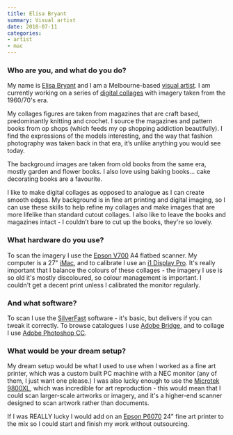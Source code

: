 ```yaml
---
title: Elisa Bryant
summary: Visual artist
date: 2018-07-11
categories:
- artist
- mac 
---
```


### Who are you, and what do you do?

My name is [Elisa Bryant](https://www.instagram.com/elisabryantart/ "Elisa's Instagram account.") and I am a Melbourne-based [visual artist](https://www.etsy.com/au/shop/ElisaBryantCollage "Elisa's Etsy store."). I am currently working on a series of [digital collages](http://elisabryant.com/Collage "Elisa's collages.") with imagery taken from the 1960/70's era.

My collages figures are taken from magazines that are craft based, predominantly knitting and crochet. I source the magazines and pattern books from op shops (which feeds my op shopping addiction beautifully). I find the expressions of the models interesting, and the way that fashion photography was taken back in that era, it’s unlike anything you would see today. 

The background images are taken from old books from the same era, mostly garden and flower books. I also love using baking books... cake decorating books are a favourite.

I like to make digital collages as opposed to analogue as I can create smooth edges. My background is in fine art printing and digital imaging, so I can use these skills to help refine my collages and make images that are more lifelike than standard cutout collages. I also like to leave the books and magazines intact - I couldn’t bare to cut up the books, they're so lovely. 

### What hardware do you use?

To scan the imagery I use the [Epson V700][perfection-v700] A4 flatbed scanner. My computer is a 27" [iMac][], and to calibrate I use an [i1 Display Pro][i1display-pro]. It's really important that I balance the colours of these collages - the imagery I use is so old it's mostly discoloured, so colour management is important. I couldn't get a decent print unless I calibrated the monitor regularly.

### And what software?

To scan I use the [SilverFast][] software - it's basic, but delivers if you can tweak it correctly. To browse catalogues I use [Adobe Bridge][bridge], and to collage I use [Adobe Photoshop CC][photoshop].

### What would be your dream setup?

My dream setup would be what I used to use when I worked as a fine art printer, which was a custom built PC machine with a NEC monitor (any of them, I just want one please.) I was also lucky enough to use the [Microtek 9800XL][scanmaker-9800xl-plus], which was incredible for art reproduction - this would mean that I could scan larger-scale artworks or imagery, and it's a higher-end scanner designed to scan artwork rather than documents. 

If I was REALLY lucky I would add on an [Epson P6070][surecolor-p6070] 24" fine art printer to the mix so I could start and finish my work without outsourcing.

[bridge]: https://creative.adobe.com/products/bridge "A shared media manager for Adobe CS products."
[i1display-pro]: http://web.archive.org/web/20221120200832/https://www.xrite.com/categories/calibration-profiling/i1display-pro "A colour calibration device."
[imac]: https://www.apple.com/imac-24/ "An all-in-one computer."
[perfection-v700]: http://web.archive.org/web/20230706193536/https://www.amazon.com/Epson-B11B178011-Perfection-Photo-Scanner/dp/B000EZY19W "A photo scanner."
[photoshop]: https://www.adobe.com/products/photoshop.html "A bitmap image editor."
[scanmaker-9800xl-plus]: https://microtek.com/products.php?ID=40&KindID=3 "An A3 graphic scanner."
[silverfast]: https://www.silverfast.com/show/scanner-software/en.html "Scanning software."
[surecolor-p6070]: https://www.epson.com.au/large-format-printers/products/largeformat/DisplayMain.asp?id=SC-P6070 "A high-end 24 inch printer."

